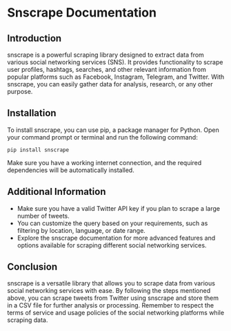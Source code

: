 # Snscrape Documentation

## Introduction
snscrape is a powerful scraping library designed to extract data from various social networking services (SNS). It provides functionality to scrape user profiles, hashtags, searches, and other relevant information from popular platforms such as Facebook, Instagram, Telegram, and Twitter. With snscrape, you can easily gather data for analysis, research, or any other purpose.

## Installation
To install snscrape, you can use pip, a package manager for Python. Open your command prompt or terminal and run the following command:

```
pip install snscrape
```

Make sure you have a working internet connection, and the required dependencies will be automatically installed.

## Additional Information
- Make sure you have a valid Twitter API key if you plan to scrape a large number of tweets.
- You can customize the query based on your requirements, such as filtering by location, language, or date range.
- Explore the snscrape documentation for more advanced features and options available for scraping different social networking services.

## Conclusion
snscrape is a versatile library that allows you to scrape data from various social networking services with ease. By following the steps mentioned above, you can scrape tweets from Twitter using snscrape and store them in a CSV file for further analysis or processing. Remember to respect the terms of service and usage policies of the social networking platforms while scraping data.
